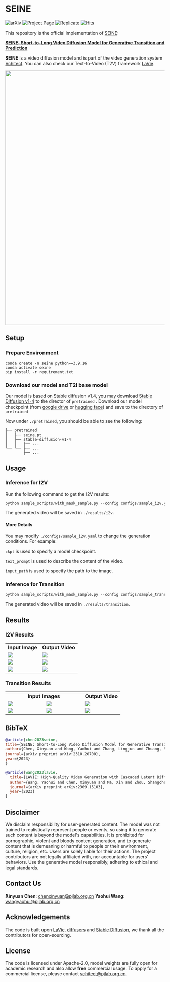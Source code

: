 # SEINE
[![arXiv](https://img.shields.io/badge/arXiv-2310.20700-b31b1b.svg)](https://arxiv.org/abs/2310.20700)
[![Project Page](https://img.shields.io/badge/SEINE-Website-green)](https://vchitect.github.io/SEINE-project/)
[![Replicate](https://replicate.com/lucataco/seine/badge)](https://replicate.com/lucataco/seine) 
[![Hits](https://hits.seeyoufarm.com/api/count/incr/badge.svg?url=https%3A%2F%2Fgithub.com%2FVchitect%2FSEINE&count_bg=%23F59352&title_bg=%23555555&icon=&icon_color=%23E7E7E7&title=visitors&edge_flat=false)](https://hits.seeyoufarm.com)

This repository is the official implementation of [SEINE](https://arxiv.org/abs/2310.20700):

**[SEINE: Short-to-Long Video Diffusion Model for Generative Transition and Prediction](https://arxiv.org/abs/2310.20700)**

**SEINE** is a video diffusion model and is part of the video generation system [Vchitect](http://vchitect.intern-ai.org.cn/). 
You can also check our Text-to-Video (T2V) framework [LaVie](https://github.com/Vchitect/LaVie).



<img src="https://github.com/Vchitect/SEINE/blob/main/seine.gif?raw=true" width="800">


##  Setup

### Prepare Environment
```
conda create -n seine python==3.9.16
conda activate seine
pip install -r requirement.txt
```

### Download our model and T2I base model

Our model is based on Stable diffusion v1.4, you may download [Stable Diffusion v1-4](https://huggingface.co/CompVis/stable-diffusion-v1-4) to the director of ``` pretrained ```
.
Download our model checkpoint (from [google drive](https://drive.google.com/drive/folders/1cWfeDzKJhpb0m6HA5DoMOH0_ItuUY95b?usp=sharing) or [hugging face](https://huggingface.co/xinyuanc91/SEINE/tree/main)) and save to the directory of ```pretrained```


Now under `./pretrained`, you should be able to see the following:
```
├── pretrained
│   ├── seine.pt
│   ├── stable-diffusion-v1-4
│   │   ├── ...
└── └── ├── ...
        ├── ...
```
## Usage
### Inference for I2V 
Run the following command to get the I2V results:
```python
python sample_scripts/with_mask_sample.py --config configs/sample_i2v.yaml
```
The generated video will be saved in ```./results/i2v```.

#### More Details
You may modify ```./configs/sample_i2v.yaml``` to change the generation conditions.
For example:

```ckpt``` is used to specify a model checkpoint.

```text_prompt``` is used to describe the content of the video.

```input_path``` is used to specify the path to the image.

### Inference for Transition
```python
python sample_scripts/with_mask_sample.py --config configs/sample_transition.yaml
```
The generated video will be saved in ```./results/transition```.




## Results
### I2V Results
<table class="center">
<tr>
  <td style="text-align:center;"><b>Input Image</b></td>
  <td style="text-align:center;" colspan="1"><b>Output Video</b></td>
</tr>
<tr>
  <td><img src="https://github.com/Vchitect/SEINE-project/blob/main/static/image-animation/more_results/Close-up_essence_is_poured_from_bottleKodak_Vision.png?raw=true"></td>
  <td><img src="examples/Close-up essence is poured from bottleKodak Vision3 50,slow motion_0000_001.gif"></td>
</tr>

<tr>
  <td><img src="input/i2v/The_picture_shows_the_beauty_of_the_sea_.jpg"></td>
  <td><img src="examples/The picture shows the beauty of the sea and at the sam,slow motion_0000_11301.gif"></td>
</tr>

<tr>
  <td><img src="input/i2v/The_picture_shows_the_beauty_of_the_sea.png"></td>
  <td><img src="examples/The picture shows the beauty of the sea and at the sam,slow motion_0000_6600.gif"></td>
</tr>

</table>


### Transition Results
<table>
<tr>
  <td style="text-align:center;width: 67%" colspan="2"><b>Input Images</b></td>
  <td style="text-align:center;" ><b>Output Video</b></td>
</tr>
<tr>
  <td><img src="https://vchitect.github.io/SEINE-project/static/diverse/reference-scene/1-Close-up%20shot%20of%20a%20blooming%20cherry%20tree,%20realism-1.png" ></td>
  <td><img src="https://vchitect.github.io/SEINE-project/static/diverse/reference-scene/2-Wide%20angle%20shot%20of%20an%20alien%20planet%20with%20cherry%20blossom%20forest-2.png" ></td>
  <td><img src="examples/Travel from Earth's spring blossoms to the alien cherry blossom forestssmooth transition, slow motion_0000_003.gif" ></td>
</tr>
<tr>
  <td><img src="https://vchitect.github.io/SEINE-project/static/transition/spiderman/spiderman.png" ></td>
  <td><img src="https://vchitect.github.io/SEINE-project/static/transition/spiderman/sand.png" ></td>
  <td><img src="examples/spiderman-becomes-a-sand-sculpture.gif" ></td>
</tr>

</table>

## BibTeX
```bibtex
@article{chen2023seine,
title={SEINE: Short-to-Long Video Diffusion Model for Generative Transition and Prediction},
author={Chen, Xinyuan and Wang, Yaohui and Zhang, Lingjun and Zhuang, Shaobin and Ma, Xin and Yu, Jiashuo and Wang, Yali and Lin, Dahua and Qiao, Yu and Liu, Ziwei},
journal={arXiv preprint arXiv:2310.20700},
year={2023}
}
```

```bibtex
@article{wang2023lavie,
  title={LAVIE: High-Quality Video Generation with Cascaded Latent Diffusion Models},
  author={Wang, Yaohui and Chen, Xinyuan and Ma, Xin and Zhou, Shangchen and Huang, Ziqi and Wang, Yi and Yang, Ceyuan and He, Yinan and Yu, Jiashuo and Yang, Peiqing and others},
  journal={arXiv preprint arXiv:2309.15103},
  year={2023}
}
```

## Disclaimer
We disclaim responsibility for user-generated content. The model was not trained to realistically represent people or events, so using it to generate such content is beyond the model's capabilities. It is prohibited for pornographic, violent and bloody content generation, and to generate content that is demeaning or harmful to people or their environment, culture, religion, etc. Users are solely liable for their actions. The project contributors are not legally affiliated with, nor accountable for users' behaviors. Use the generative model responsibly, adhering to ethical and legal standards.

## Contact Us
**Xinyuan Chen**: [chenxinyuan@pjlab.org.cn](mailto:chenxinyuan@pjlab.org.cn)
**Yaohui Wang**: [wangyaohui@pjlab.org.cn](mailto:wangyaohui@pjlab.org.cn)  

## Acknowledgements
The code is built upon [LaVie](https://github.com/Vchitect/LaVie), [diffusers](https://github.com/huggingface/diffusers) and [Stable Diffusion](https://github.com/CompVis/stable-diffusion), we thank all the contributors for open-sourcing. 


## License
The code is licensed under Apache-2.0, model weights are fully open for academic research and also allow **free** commercial usage. To apply for a commercial license, please contact vchitect@pjlab.org.cn.
